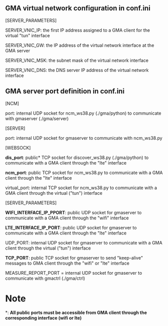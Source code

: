 ## GMA virtual network configuration in conf.ini 

[SERVER_PARAMETERS]

SERVER_VNIC_IP: the first IP address assigned to a GMA client for the virtual "tun" interface

SERVER_VNIC_GW: the IP address of the virtual network interface at the GMA server

SERVER_VNIC_MSK: the subnet mask of the virtual network interface

SERVER_VNIC_DNS: the DNS server IP address of the virtual network interface 

## GMA server port definition in conf.ini 

[NCM]

port: internal UDP socket for ncm_ws38.py (./gma/python) to communicate with gmaserver (./gma/server)

[SERVER]

port: internal UDP socket for gmaserver to communicate with ncm_ws38.py

[WEBSOCK]

**dis_port**: public* TCP socket for discover_ws38.py (./gma/python) to communicate with a GMA client through the "lte" interface

**ncm_port**: public TCP socket for ncm_ws38.py to communicate with a GMA client through the "lte" interface 

virtual_port: internal TCP socket for ncm_ws38.py to communicate with a GMA client through the virtual ("tun") interface 

[SERVER_PARAMETERS]

**WIFI_INTERFACE_IP_PPORT**: public UDP socket for gmaserver to communicate with a GMA client through the "wifi" interface 

**LTE_INTERFACE_IP_PORT**: public UDP socket for gmaserver to communicate with a GMA client through the "lte" interface

UDP_PORT: internal UDP socket for gmaserver to communicate with a GMA client through the virtual ("tun") interface 

**TCP_PORT**: public TCP socket for gmaserver to send "keep-alive" messages to GMA client through the "wifi" or "lte" interface

MEASURE_REPORT_PORT = internal UDP socket for gmaserver to communicate with gmactrl (./gma/ctrl) 


# Note

*: **All public ports must be accessible from GMA client through the corresponding interface (wifi or lte)**   
